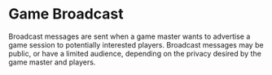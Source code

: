 Game Broadcast
==============

Broadcast messages are sent when a game master wants to advertise a game session to potentially interested players. Broadcast messages may be public, or have a limited audience, depending on the privacy desired by the game master and players.
